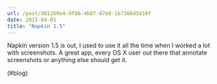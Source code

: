 ```yaml
---
url: /post/d812b9e4-9fb6-4b8f-87e8-1b7366d5416f
date: 2015-04-01
title: "Napkin 1.5"
---
```


Napkin version 1.5 is out, I used to use it all the time when I worked a lot with screenshots. A great app, every OS X user out there that annotate screenshots or anything else should get it.



(#blog)